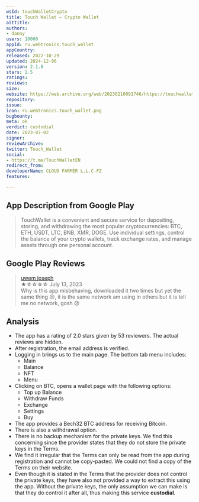 ```yaml
---
wsId: touchWalletCrypto
title: Touch Wallet — Crypto Wallet
altTitle: 
authors:
- danny
users: 10000
appId: ru.webtronics.touch_wallet
appCountry: 
released: 2022-10-29
updated: 2024-12-06
version: 2.1.8
stars: 2.5
ratings: 
reviews: 
size: 
website: https://web.archive.org/web/20230210091746/https://touchwallet.com/
repository: 
issue: 
icon: ru.webtronics.touch_wallet.png
bugbounty: 
meta: ok
verdict: custodial
date: 2023-07-02
signer: 
reviewArchive: 
twitter: Touch_Wallet
social:
- https://t.me/TouchWalletEN
redirect_from: 
developerName: CLOUD FARMER L.L.C-FZ
features: 

---
```


## App Description from Google Play

> TouchWallet is a convenient and secure service for depositing, storing, and withdrawing the most popular cryptocurrencies: BTC, ETH, USDT, LTC, BNB, XMR, DOGE. Use individual settings, control the balance of your crypto wallets, track exchange rates, and manage assets through one personal account.

## Google Play Reviews

> [uwem joseph](https://play.google.com/store/apps/details?id=ru.webtronics.touch_wallet&gl=ru)<br>
  ★☆☆☆☆ July 13, 2023 <br>
       Why is this app misbehaving, downloaded it two times but yet the same thing 😔, it is the same network am using in others but it is tell me no network, gosh 😞

## Analysis

- The app has a rating of 2.0 stars given by 53 reviewers. The actual reviews are hidden.
- After registration, the email address is verified.
- Logging in brings us to the main page. The bottom tab menu includes:
  - Main
  - Balance
  - NFT
  - Menu
- Clicking on BTC, opens a wallet page with the following options:
  - Top up Balance
  - Withdraw Funds 
  - Exchange
  - Settings
  - Buy
- The app provides a Bech32 BTC address for receiving Bitcoin.
- There is also a withdrawal option.
- There is no backup mechanism for the private keys. We find this concerning since the provider states that they do not store the private keys in the Terms.
- We find it irregular that the Terms can only be read from the app during registration and cannot be copy-pasted. We could not find a copy of the Terms on their website.
- Even though it is stated in the Terms that the provider does not control the private keys, they have also not provided a way to extract this using the app. Without the private keys, the only assumption we can make is that they do control it after all, thus making this service **custodial**.
